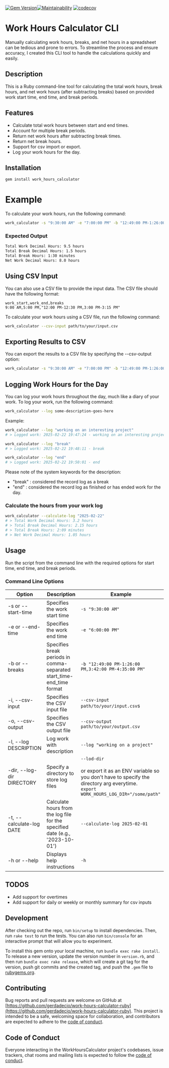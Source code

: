 [![Gem Version](https://badge.fury.io/rb/work_hours_calculator.svg)](https://badge.fury.io/rb/work_hours_calculator)[![Maintainability](https://api.codeclimate.com/v1/badges/f8dae8435980691b04fb/maintainability)](https://codeclimate.com/github/gerdadecio/work-hours-calculator-ruby/maintainability) [![codecov](https://codecov.io/gh/gerdadecio/work-hours-calculator-ruby/graph/badge.svg?token=N87XQ9ELXC)](https://codecov.io/gh/gerdadecio/work-hours-calculator-ruby)
# Work Hours Calculator CLI

Manually calculating work hours, breaks, and net hours in a spreadsheet can be tedious and prone to errors. To streamline the process and ensure accuracy, I created this CLI tool to handle the calculations quickly and easily.

## Description
This is a Ruby command-line tool for calculating the total work hours, break hours, and net work hours (after subtracting breaks) based on provided work start time, end time, and break periods.

## Features
- Calculate total work hours between start and end times.
- Account for multiple break periods.
- Return net work hours after subtracting break times.
- Return net break hours.
- Support for csv import or export.
- Log your work hours for the day.

## Installation

```bash
gem install work_hours_calculator
```

# Example
To calculate your work hours, run the following command:
```bash
work_calculator -s "9:30:00 AM" -e "7:00:00 PM" -b "12:49:00 PM-1:26:00 PM,3:42:00 PM-4:35:00 PM"
```

### Expected Output
```bash
Total Work Decimal Hours: 9.5 hours
Total Break Decimal Hours: 1.5 hours
Total Break Hours: 1:30 minutes
Net Work Decimal Hours: 8.0 hours
```

## Using CSV Input
You can also use a CSV file to provide the input data. The CSV file should have the following format:
```text
work_start,work_end,breaks
9:00 AM,5:00 PM,"12:00 PM-12:30 PM,3:00 PM-3:15 PM"
```
To calculate your work hours using a CSV file, run the following command:
```bash
work_calculator --csv-input path/to/your/input.csv
```
## Exporting Results to CSV
You can export the results to a CSV file by specifying the --csv-output option:
```bash
work_calculator -s "9:30:00 AM" -e "7:00:00 PM" -b "12:49:00 PM-1:26:00 PM,3:42:00 PM-4:35:00 PM" --csv-output path/to/your/output.csv
```
## Logging Work Hours for the Day
You can log your work hours throughout the day, much like a diary of your work. To log your work, run the following command:
```bash
work_calculator --log some-description-goes-here
```
Example:
```bash
work_calculator --log "working on an interesting project"
# > Logged work: 2025-02-22 19:47:24 - working on an interesting project

work_calculator --log "break"
# > Logged work: 2025-02-22 19:48:11 - break

work_calculator --log "end"
# > Logged work: 2025-02-22 19:50:01 - end
```
Please note of the system keywords for the description: 
- "break" : considered the record log as a break
- "end" : considered the record log as finished or has ended work for the day.

### Calculate the hours from your work log
```bash
work_calculator --calculate-log "2025-02-22"
# > Total Work Decimal Hours: 3.2 hours
# > Total Break Decimal Hours: 2.15 hours
# > Total Break Hours: 2:09 minutes
# > Net Work Decimal Hours: 1.05 hours
```

## Usage
Run the script from the command line with the required options for start time, end time, and break periods.

### Command Line Options
| Option | Description | Example |
| -------- | ------- | ------- |
| -s or --start-time | Specifies the work start time | `-s "9:30:00 AM"` |
| -e or --end-time | Specifies the work end time | `-e "6:00:00 PM"` |
| -b or --breaks | Specifies break periods in comma-separated start_time-end_time format | `-b "12:49:00 PM-1:26:00 PM,3:42:00 PM-4:35:00 PM"` |
| -i, --csv-input | Specifies the CSV input file | `--csv-input path/to/your/input.csv`s |
| -o, --csv-output | Specifies the CSV output file | `--csv-output path/to/your/output.csv` |
| -l, --log DESCRIPTION | Log work with description | `--log "working on a project"` |
| -dir, --log-dir DIRECTORY | Specify a directory to store log files | `--lod-dir` <br><br>or export it as an ENV variable so you don't have to specify the directory arg everytime. <br> `export WORK_HOURS_LOG_DIR="/some/path"`|
| -t, --calculate-log DATE | Calculate hours from the log file for the specified date (e.g., '2023-10-01') | `--calculate-log 2025-02-01` |
| -h or --help | Displays help instructions | `-h` |



## TODOS
- Add support for overtimes
- Add support for daily or weekly or monthly summary for csv inputs

## Development

After checking out the repo, run `bin/setup` to install dependencies. Then, run `rake test` to run the tests. You can also run `bin/console` for an interactive prompt that will allow you to experiment.

To install this gem onto your local machine, run `bundle exec rake install`. To release a new version, update the version number in `version.rb`, and then run `bundle exec rake release`, which will create a git tag for the version, push git commits and the created tag, and push the `.gem` file to [rubygems.org](https://rubygems.org).

## Contributing

Bug reports and pull requests are welcome on GitHub at [https://github.com/gerdadecio/work-hours-calculator-ruby](https://github.com/gerdadecio/work-hours-calculator-ruby). This project is intended to be a safe, welcoming space for collaboration, and contributors are expected to adhere to the [code of conduct](https://github.com/gerdadecio/work-hours-calculator-ruby/blob/main/CODE_OF_CONDUCT.md).

## Code of Conduct

Everyone interacting in the WorkHoursCalculator project's codebases, issue trackers, chat rooms and mailing lists is expected to follow the [code of conduct](https://github.com/[USERNAME]/work_hours_calculator/blob/main/CODE_OF_CONDUCT.md).

